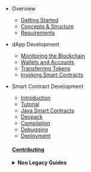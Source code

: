 - Overview

  - [Getting Started](overview/getting_started.md#getting-started)
  - [Concepts & Structure](overview/concepts_and_structure.md#concepts-and-structure)
  - [Requirements](overview/requirements.md#requirements)

- dApp Development

  - [Monitoring the Blockchain](dapp_development/monitoring.md#monitoring-the-blockchain)
  - [Wallets and Accounts](dapp_development/wallets_and_accounts.md#wallets-and-accounts)
  - [Transferring Tokens](dapp_development/token_transfer.md#transferring-tokens)
  - [Invoking Smart Contracts](dapp_development/contract_invocation.md#invoking-smart-contracts)

- Smart Contract Development

  - [Introduction](smart_contract_development/introduction.md#smart-contract-development)
  - [Tutorial](smart_contract_development/tutorial.md#tutorial)
  - [Java Smart Contracts](smart_contract_development/java_smart_contracts.md#java-smart-contracts)
  - [Devpack](smart_contract_development/devpack.md#devpack)
  - [Compilation](smart_contract_development/compilation.md#compilation)
  - [Debugging](smart_contract_development/debugging.md#debugging)
  - [Deployment](smart_contract_development/deployment.md#deployment)

  #### [**Contributing**](contributing.md#contributing)

  <details>

    <summary><b>Neo Legacy Guides</b></summary>

    - [Monitoring the Blockchain](neo_legacy_guides/monitoring.md#monitoring)
    - [Wallets and Accounts](neo_legacy_guides/wallets_and_accounts.md#wallets-and-accounts)
    - [Transferring Assets](neo_legacy_guides/asset_transfer.md#transferring-assets)
    - [Invoking Smart Contracts](neo_legacy_guides/contract_invocation.md#invoking-smart-contracts)
    - [NEP-5 Token Contracts](neo_legacy_guides/token_contracts.md#nep-5-token-contracts)
    - [Deploying Smart Contracts](neo_legacy_guides/contract_deployment.md#deploying-smart-contracts)
    - <b>Advanced Topics</b>
      - [Key Pairs and NEO Addresses](neo_legacy_guides/neo_legacy_adv_topics/keypairs_and_neo_addresses.md#key-pairs-and-neo-addresses)
      - [Input Selection Strategy](neo_legacy_guides/neo_legacy_adv_topics/input_selection_strategy.md#input-selection-strategy)
      - [Reading Application Logs](neo_legacy_guides/neo_legacy_adv_topics/application_log.md#reading-application-logs)

  </details>
